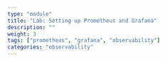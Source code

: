 ```yaml
---
type: "module"
title: "Lab: Setting up Prometheus and Grafana"
description: ""
weight: 3
tags: ["prometheus", "grafana", "observability"]
categories: "observability"
---
```


